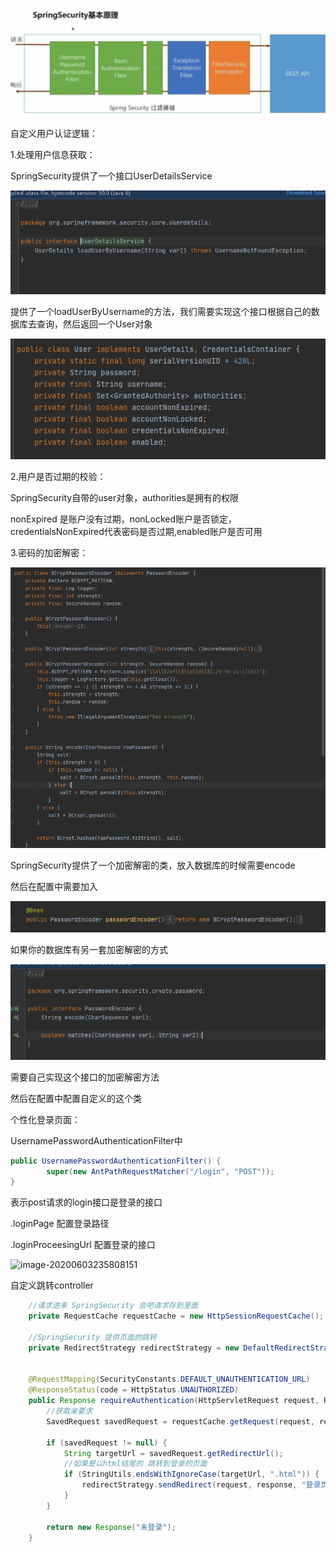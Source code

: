 ![image-20200603000329174](./SpringSecurity.assets/image-20200603000329174.png)



自定义用户认证逻辑：

1.处理用户信息获取：

SpringSecurity提供了一个接口UserDetailsService

![image-20200603232456058](./SpringSecurity.assets/image-20200603232456058.png)

提供了一个loadUserByUsername的方法，我们需要实现这个接口根据自己的数据库去查询，然后返回一个User对象

![image-20200603233003305](./SpringSecurity.assets/image-20200603233003305.png)

2.用户是否过期的校验：

SpringSecurity自带的user对象，authorities是拥有的权限

nonExpired 是账户没有过期，nonLocked账户是否锁定，credentialsNonExpired代表密码是否过期,enabled账户是否可用

3.密码的加密解密：

![image-20200603233925667](./SpringSecurity.assets/image-20200603233925667.png)

SpringSecurity提供了一个加密解密的类，放入数据库的时候需要encode

然后在配置中需要加入

![image-20200603234113906](./SpringSecurity.assets/image-20200603234113906.png)

如果你的数据库有另一套加密解密的方式

![image-20200603234219214](./SpringSecurity.assets/image-20200603234219214.png)

需要自己实现这个接口的加密解密方法

然后在配置中配置自定义的这个类





个性化登录页面：

 UsernamePasswordAuthenticationFilter中

```java
public UsernamePasswordAuthenticationFilter() {
        super(new AntPathRequestMatcher("/login", "POST"));
}
```

表示post请求的login接口是登录的接口

.loginPage 配置登录路径

.loginProceesingUrl 配置登录的接口

![image-20200603235808151](./SpringSecurity.assets/immage-20200603235808151.png)

自定义跳转controller

```java
	//请求进来 SpringSecurity 会吧请求存到里面
	private RequestCache requestCache = new HttpSessionRequestCache();
	
	//SpringSecurity 提供页面的跳转
	private RedirectStrategy redirectStrategy = new DefaultRedirectStrategy();


	@RequestMapping(SecurityConstants.DEFAULT_UNAUTHENTICATION_URL)
	@ResponseStatus(code = HttpStatus.UNAUTHORIZED)
	public Response requireAuthentication(HttpServletRequest request, HttpServletResponse response) throws IOException     {
		//获取亲要求
		SavedRequest savedRequest = requestCache.getRequest(request, response);
		
		if (savedRequest != null) {
			String targetUrl = savedRequest.getRedirectUrl();
            //如果是以html结尾的 跳转到登录的页面
			if (StringUtils.endsWithIgnoreCase(targetUrl, ".html")) {
				redirectStrategy.sendRedirect(request, response, "登录页面")
			}
		}

		return new Response("未登录");
	}
```

